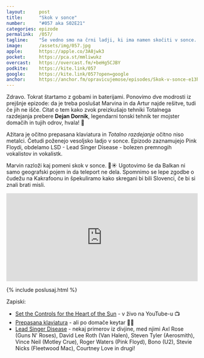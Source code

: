 ```yaml
---
layout: 	post
title:  	"Skok v sonce"
number: 	"#057 aka S02E21"
categories:	epizode
permalink:	/057/
tagline: 	"Še vedno smo na črni ladji, ki ima namen skočiti v sonce. Pogovarjamo se o Pink Floydi, LSD-ju in še čem. Tudi o teleportu, ki ne deluje čisto. Citat prebere Dejan Dornik."
image:		/assets/img/057.jpg
apple:		https://apple.co/3A8jwk3
pocket:		https://pca.st/mmliwukz
overcast:	https://overcast.fm/+beHg5CJBY
podkite:	https://kite.link/057
google:		https://kite.link/057?open=google
anchor:		https://anchor.fm/opravicujemose/episodes/Skok-v-sonce-e13ht5g
---
```


Zdravo. Tokrat štartamo z gobami in baterijami. Ponovimo dve modrosti iz prejšnje epizode: da je treba poslušat Marvina in da Artur najde rešitve, tudi če jih ne išče. Citat o tem kako zvok preizkušajo tehniki Totalnega razdejanja prebere **Dejan Dornik**, legendarni tonski tehnik ter mojster domačih in tujih odrov, hvala! 🙏 

Ažitara je očitno prepasana klaviatura in _Totalno razdejanje_ očitno niso metalci. Četudi poženejo vesoljsko ladjo v sonce. Epizodo zaznamujejo Pink Floydi, obdelamo LSD - Lead Singer Disease - bolezen premnogih vokalistov in vokalistk. 

Marvin razloži kaj pomeni skok v sonce. 🚀☀️ Ugotovimo še da Balkan ni samo geografski pojem in da teleport ne dela. Spomnimo se lepe zgodbe o čudežu na Kakrafoonu in špekuliramo kako skregani bi bili Slovenci, če bi si znali brati misli. 

<iframe src="https://open.spotify.com/embed/episode/2SiayjWPkjRiETSW0E7sAj" width="100%" height="232" frameBorder="0" allowtransparency="true" allow="encrypted-media"></iframe>

{% include poslusaj.html %}

Zapiski:
- [Set the Controls for the Heart of the Sun](https://www.youtube.com/watch?v=8RbXIMZmVv8) - v živo na YouTube-u 📺
- [Prepasana klaviatura](https://en.wikipedia.org/wiki/Keytar) - ali po domače keytar 🎸🎹
- [Lead Singer Disease](https://bourbonandvinyl.net/2016/07/03/the-bourbonandvinyl-worst-cases-of-lsd-lead-singer-disease/) - nekaj primerov iz divjine, med njimi Axl Rose (Guns N' Roses), David Lee Roth (Van Halen), Steven Tyler (Aerosmith), Vince Neil (Motley Crue), Roger Waters (Pink Floyd), Bono (U2), Stevie Nicks (Fleetwood Mac), Courtney Love in drugi!